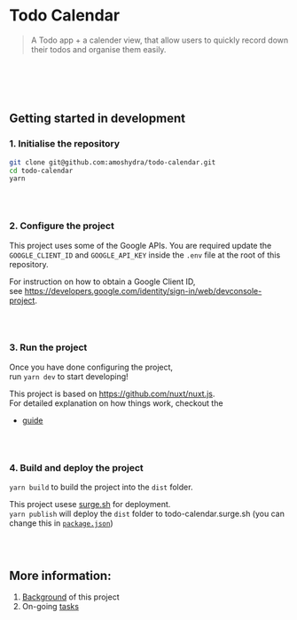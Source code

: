 # Todo Calendar

> A Todo app + a calender view, that allow users to quickly record down their todos and organise them easily.

<img height="60px">

## Getting started in development

### 1. Initialise the repository
```bash
git clone git@github.com:amoshydra/todo-calendar.git
cd todo-calendar
yarn
```

<img height="30px">

### 2. Configure the project
This project uses some of the Google APIs. You are required update the
`GOOGLE_CLIENT_ID` and `GOOGLE_API_KEY` inside the `.env` file at the root of this repository.

For instruction on how to obtain a Google Client ID,  
see https://developers.google.com/identity/sign-in/web/devconsole-project.

<img height="30px">

### 3. Run the project
Once you have done configuring the project,  
run `yarn dev` to start developing!

This project is based on https://github.com/nuxt/nuxt.js.  
For detailed explanation on how things work, checkout the  
- [guide](https://github.com/nuxt/nuxt.js)

<img height="30px">

### 4. Build and deploy the project
`yarn build` to build the project into the `dist` folder.  

This project usese [surge.sh](http://surge.sh/) for deployment.  
`yarn publish` will deploy the `dist` folder to todo-calendar.surge.sh (you can change this in [`package.json`](https://github.com/amoshydra/todo-calendar/blob/master/package.json))

<img height="30px">

## More information:
1. [Background](https://github.com/amoshydra/todo-calendar/wiki) of this project
2. On-going [tasks](https://github.com/amoshydra/todo-calendar/wiki/Tasks)
